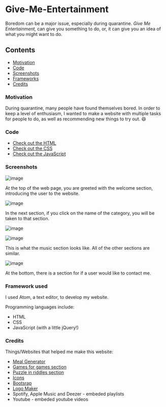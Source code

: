 # Give-Me-Entertainment
Boredom can be a major issue, especially during quarantine. *Give Me Entertainment,* can give you something to do, or, it can give you an idea of what you might want to do.

## Contents
- [Motivation](https://github.com/TheCodingCrystal/Give-Me-Entertainment#motivation)
- [Code](https://github.com/TheCodingCrystal/Give-Me-Entertainment#code)
- [Screenshots](https://github.com/TheCodingCrystal/Give-Me-Entertainment#screenshots)
- [Frameworks](https://github.com/TheCodingCrystal/Give-Me-Entertainment#frameworks)
- [Credits](https://github.com/TheCodingCrystal/Give-Me-Entertainment#credits)

### Motivation
During quarantine, many people have found themselves bored. In order to keep a level of enthusiasm, I wanted to make a website with multiple tasks for people to do, as well as recommending new things to try out. :smile:

### Code
- [Check out the HTML](index.html)
- [Check out the CSS](styles.css)
- [Check out the JavaScript](index.js)

### Screenshots
![image](https://user-images.githubusercontent.com/50976601/84556383-4d8c0b80-ad1a-11ea-9b6f-a1abf6aacf77.png)

At the top of the web page, you are greeted with the welcome section, introducing the user to the website.

![image](https://user-images.githubusercontent.com/50976601/84556408-7dd3aa00-ad1a-11ea-94d8-81a37c200e72.png)

In the next section, if you click on the name of the category, you will be taken to that section.

![image](https://user-images.githubusercontent.com/50976601/84556416-96dc5b00-ad1a-11ea-9525-0f82510e5ddc.png)

![image](https://user-images.githubusercontent.com/50976601/84556435-b4a9c000-ad1a-11ea-9602-34b59b777776.png)

This is what the music section looks like. All of the other sections are similar.

![image](https://user-images.githubusercontent.com/50976601/84556597-a019f780-ad1b-11ea-9b6d-737e6636ef25.png)

At the bottom, there is a section for if a user would like to contact me.

### Framework used
I used Atom, a text editor, to develop my website.

Programming languages include:
- HTML
- CSS
- JavaScript (with a little jQuery!)

### Credits
Things/Websites that helped me make this website:
- [Meal Generator](https://www.freecodecamp.org/news/creating-a-random-meal-generator/)
- [Games for games section](https://wanted5games.com/portfolio/)
- [Puzzle in riddles section](https://www.jigsawplanet.com/)
- [Icons](https://fontawesome.com/)
- [Bootsrap](https://getbootstrap.com/)
- [Logo Maker](https://logomakr.com/)
- Spotify, Apple Music and Deezer - embeded playlists
- Youtube - embeded youtube videos
